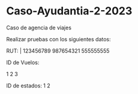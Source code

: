 # Caso-Ayudantia-2-2023
Caso de agencia de viajes



Realizar pruebas con los siguientes datos:

RUT:
|
123456789
987654321
555555555

ID de Vuelos:

1
2
3

ID de estados: 
1
2

